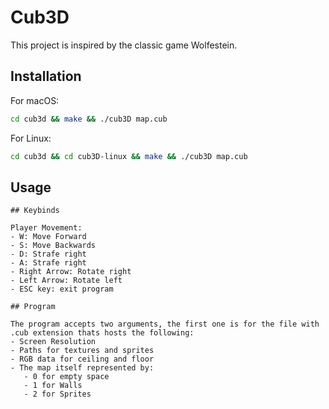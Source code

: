 # Cub3D 

This project is inspired by the classic game Wolfestein. 
## Installation

For macOS:

```bash
cd cub3d && make && ./cub3D map.cub
```
For Linux:

```bash
cd cub3d && cd cub3D-linux && make && ./cub3D map.cub
```
## Usage


```
## Keybinds

Player Movement: 
- W: Move Forward
- S: Move Backwards
- D: Strafe right
- A: Strafe right
- Right Arrow: Rotate right
- Left Arrow: Rotate left
- ESC key: exit program

## Program

The program accepts two arguments, the first one is for the file with 
.cub extension thats hosts the following:
- Screen Resolution
- Paths for textures and sprites
- RGB data for ceiling and floor
- The map itself represented by:
   - 0 for empty space
   - 1 for Walls
   - 2 for Sprites
